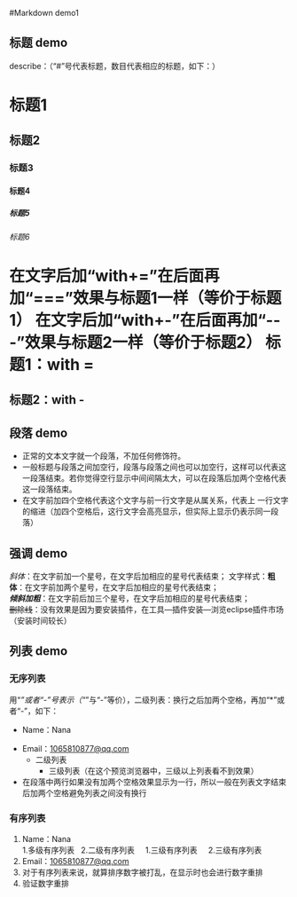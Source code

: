 #Markdown demo1

## 标题 demo

describe：（“#”号代表标题，数目代表相应的标题，如下：）

# 标题1
## 标题2
### 标题3
#### 标题4
##### 标题5
###### 标题6
在文字后加“with+=”在后面再加“===”效果与标题1一样（等价于标题1）
在文字后加“with+-”在后面再加“---”效果与标题2一样（等价于标题2）
标题1：with =
===
标题2：with -
---
## 段落 demo

- 正常的文本文字就一个段落，不加任何修饰符。  
- 一般标题与段落之间加空行，段落与段落之间也可以加空行，这样可以代表这一段落结束。若你觉得空行显示中间间隔太大，可以在段落后加两个空格代表这一段落结束。
- 在文字前加四个空格代表这个文字与前一行文字是从属关系，代表上
    一行文字的缩进（加四个空格后，这行文字会高亮显示，但实际上显示仍表示同一段落）

## 强调 demo

*斜体*：在文字前加一个星号，在文字后加相应的星号代表结束； 
文字样式：**粗体**：在文字前加两个星号，在文字后加相应的星号代表结束；     
***倾斜加粗***：在文字前后加三个星号，在文字后加相应的星号代表结束；  
~~删除线~~：没有效果是因为要安装插件，在工具—插件安装—浏览eclipse插件市场（安装时间较长）


## 列表 demo
### 无序列表
用“*”或者“-”号表示（“*”与“-”等价），二级列表：换行之后加两个空格，再加“*”或者“-”，如下：
* Name：Nana
- Email：1065810877@qq.com
  * 二级列表
    - 三级列表（在这个预览浏览器中，三级以上列表看不到效果）
- 在段落中两行如果没有加两个空格效果显示为一行，所以一般在列表文字结束后加两个空格避免列表之间没有换行  
### 有序列表
 1. Name：Nana  
   1.多级有序列表
   2.二级有序列表
     1.三级有序列表
     2.三级有序列表
 2. Email：1065810877@qq.com  
 4. 对于有序列表来说，就算排序数字被打乱，在显示时也会进行数字重排
 3. 验证数字重排

